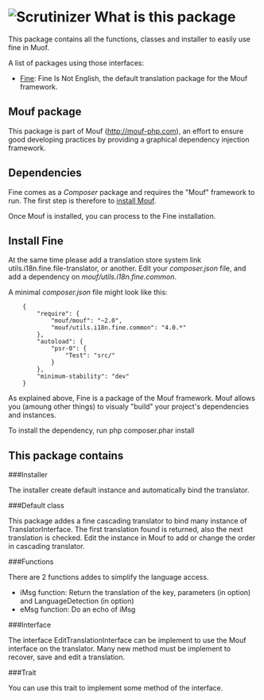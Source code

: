 ![Scrutinizer](https://scrutinizer-ci.com/g/thecodingmachine/utils.i18n.fine.common/badges/quality-score.png?b=4.0)
What is this package
====================

This package contains all the functions, classes and installer to easily use fine in Muof.

A list of packages using those interfaces:

- [Fine](http://mouf-php.com/packages/mouf/utils.i18n.fine.file-translator/README.md): Fine Is Not English, the default translation package for the Mouf framework.

Mouf package
------------

This package is part of Mouf (http://mouf-php.com), an effort to ensure good developing practices by providing a graphical dependency injection framework.


Dependencies
------------

Fine comes as a *Composer* package and requires the "Mouf" framework to run.
The first step is therefore to [install Mouf](http://www.mouf-php.com/).

Once Mouf is installed, you can process to the Fine installation.

Install Fine
--------------

At the same time please add a translation store system link utils.i18n.fine.file-translator, or another.
Edit your *composer.json* file, and add a dependency on *mouf/utils.i18n.fine.common*.

A minimal *composer.json* file might look like this:
```
	{
	    "require": {
	        "mouf/mouf": "~2.0",
	        "mouf/utils.i18n.fine.common": "4.0.*"
	    },
	    "autoload": {
	        "psr-0": {
	            "Test": "src/"
	        }
	    },
	    "minimum-stability": "dev"
	}
```
As explained above, Fine is a package of the Mouf framework. Mouf allows you (amoung other things) to visualy "build" your project's dependencies and instances.

To install the dependency, run
	php composer.phar install

This package contains
---------------------

###Installer

The installer create default instance and automatically bind the translator.

###Default class

This package addes a fine cascading translator to bind many instance of TranslatorInterface. The first translation found is returned, also the next translation is checked.
Edit the instance in Mouf to add or change the order in cascading translator.

###Functions

There are 2 functions addes to simplify the language access.
- iMsg function: Return the translation of the key, parameters (in option) and LanguageDetection (in option)
- eMsg function: Do an echo of iMsg

###Interface

The interface EditTranslationInterface can be implement to use the Mouf interface on the translator. Many new method must be implement to recover, save and edit a translation.

###Trait

You can use this trait to implement some method of the interface.
